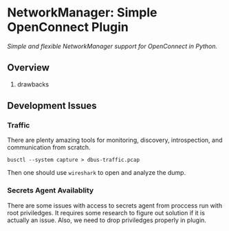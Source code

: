 # NetworkManager: Simple OpenConnect Plugin

*Simple and flexible NetworkManager support for OpenConnect in Python.*

## Overview

1. drawbacks

## Development Issues

### Traffic

There are plenty amazing tools for monitoring, discovery, introspection, and
communication from scratch.

```shell
busctl --system capture > dbus-traffic.pcap
```

Then one should use `wireshark` to open and analyze the dump.

### Secrets Agent Availablity

There are some issues with access to secrets agent from proccess run with root
priviledges. It requires some research to figure out solution if it is actually
an issue. Also, we need to drop priviledges properly in plugin.

[1]: https://bugzilla.redhat.com/show_bug.cgi?id=710552
